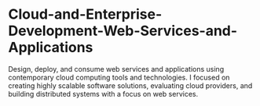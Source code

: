 # Cloud-and-Enterprise-Development-Web-Services-and-Applications
Design, deploy, and consume web services and applications using contemporary cloud computing tools and technologies. I focused on creating highly scalable software solutions, evaluating cloud providers, and building distributed systems with a focus on web services. 
